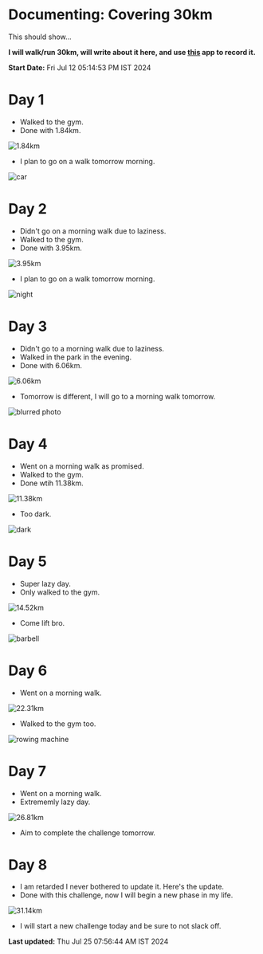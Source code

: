 # Documenting: Covering 30km

This should show...

**I will walk/run 30km, will write about it here, and use [this](https://www.runtastic.com/) app to record it.**

**Start Date:** Fri Jul 12 05:14:53 PM IST 2024

# Day 1

- Walked to the gym.
- Done with 1.84km.

![1.84km](https://i.imgur.com/SXRdgye.png)

- I plan to go on a walk tomorrow morning.


![car](https://i.imgur.com/eHBGEdN.png)

# Day 2

- Didn't go on a morning walk due to laziness.
- Walked to the gym.
- Done with 3.95km.

![3.95km](https://i.imgur.com/ut6gghK.png)

- I plan to go on a walk tomorrow morning.

![night](https://i.imgur.com/MEoE3WR.png)

# Day 3

- Didn't go to a morning walk due to laziness.
- Walked in the park in the evening.
- Done with 6.06km.

![6.06km](https://i.imgur.com/I4qZrR0.png)

- Tomorrow is different, I will go to a morning walk tomorrow.

![blurred photo](https://i.imgur.com/WUlgFBg.png)

# Day 4

- Went on a morning walk as promised.
- Walked to the gym.
- Done wtih 11.38km.

![11.38km](https://i.imgur.com/OwB6oJH.png)

- Too dark.

![dark](https://i.imgur.com/6LZd3lg.png)

# Day 5

- Super lazy day.
- Only walked to the gym.

![14.52km](https://i.imgur.com/t3DHwxs.png)

- Come lift bro.

![barbell](https://i.imgur.com/cF1OzNp.png)

# Day 6

- Went on a morning walk.

![22.31km](https://i.imgur.com/DShI7Z9.png)

- Walked to the gym too.

![rowing machine](https://i.imgur.com/4KBgqC3.png)

# Day 7

- Went on a morning walk.
- Extrememly lazy day.

![26.81km](https://i.imgur.com/unYhM6v.png)

- Aim to complete the challenge tomorrow.

# Day 8

- I am retarded I never bothered to update it. Here's the update.
- Done with this challenge, now I will begin a new phase in my life.

![31.14km](https://i.imgur.com/HwL8cBA.png)

- I will start a new challenge today and be sure to not slack off.

**Last updated:** Thu Jul 25 07:56:44 AM IST 2024
